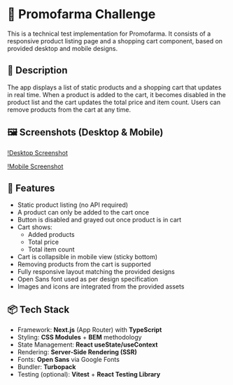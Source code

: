 # 💊 Promofarma Challenge

This is a technical test implementation for Promofarma. It consists of a responsive product listing page and a shopping cart component, based on provided desktop and mobile designs.

## 🧾 Description

The app displays a list of static products and a shopping cart that updates in real time. When a product is added to the cart, it becomes disabled in the product list and the cart updates the total price and item count. Users can remove products from the cart at any time.

## 🖼️ Screenshots (Desktop & Mobile)

[!Desktop Screenshot](public/images/screenshots/desktop-screenshot.png)

[!Mobile Screenshot](public/images/screenshots/mobile-screenshot.png)

## 📱 Features

- Static product listing (no API required)
- A product can only be added to the cart once
- Button is disabled and grayed out once product is in cart
- Cart shows:
  - Added products
  - Total price
  - Total item count
- Cart is collapsible in mobile view (sticky bottom)
- Removing products from the cart is supported
- Fully responsive layout matching the provided designs
- Open Sans font used as per design specification
- Images and icons are integrated from the provided assets

## 📦 Tech Stack

- Framework: **Next.js** (App Router) with **TypeScript**
- Styling: **CSS Modules** + **BEM** methodology
- State Management: **React useState/useContext**
- Rendering: **Server-Side Rendering (SSR)**
- Fonts: **Open Sans** via Google Fonts
- Bundler: **Turbopack**
- Testing (optional): **Vitest** + **React Testing Library**
